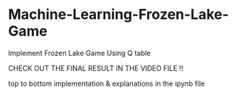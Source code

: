 # Machine-Learning-Frozen-Lake-Game

Implement Frozen Lake Game Using Q table

CHECK OUT THE FINAL RESULT IN THE VIDEO FILE !!

top to bottom implementation & explanations in the ipynb file

